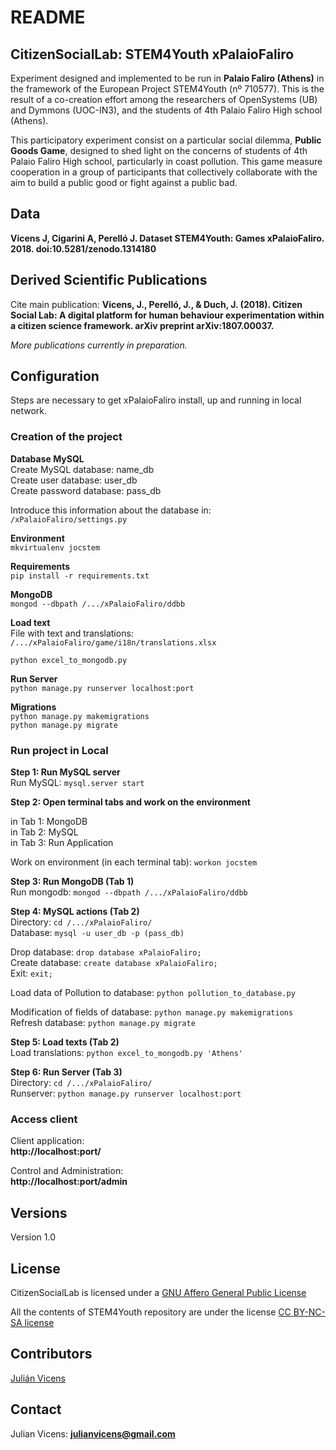 # README #

## CitizenSocialLab: STEM4Youth xPalaioFaliro ##

Experiment designed and implemented to be run in **Palaio Faliro (Athens)** in the framework of the European Project STEM4Youth (nº 710577). This is the result of a co-creation effort among the researchers of OpenSystems (UB) and Dymmons (UOC-IN3), and the students of 4th Palaio Faliro High school (Athens).

This participatory experiment consist on a particular social dilemma, **Public Goods Game**, designed to shed light on the concerns of students of 4th Palaio Faliro High school, particularly in coast pollution. This game measure cooperation in a group of participants that collectively collaborate with the aim to build a public good or fight against a public bad. 

## Data ##
**Vicens J, Cigarini A, Perelló J. Dataset STEM4Youth: Games xPalaioFaliro. 2018. doi:10.5281/zenodo.1314180**  

## Derived Scientific Publications ##
Cite main publication: **Vicens, J., Perelló, J., & Duch, J. (2018). Citizen Social Lab: A digital platform for human behaviour experimentation within a citizen science framework. arXiv preprint arXiv:1807.00037.**

*More publications currently in preparation.*

## Configuration ##
Steps are necessary to get xPalaioFaliro install, up and running in local network.

### Creation of the project ###

__Database MySQL__  
Create MySQL database: name\_db  
Create user database: user\_db  
Create password database: pass\_db

Introduce this information about the database in: `/xPalaioFaliro/settings.py`

__Environment__   
```mkvirtualenv jocstem ```  

__Requirements__  
```pip install -r requirements.txt```

__MongoDB__  
```mongod --dbpath /.../xPalaioFaliro/ddbb```

__Load text__   
File with text and translations:  `/.../xPalaioFaliro/game/i18n/translations.xlsx`  
   
```python excel_to_mongodb.py```

__Run Server__  
```python manage.py runserver localhost:port```

__Migrations__  
```python manage.py makemigrations```  
```python manage.py migrate```  

### Run project in Local ###

__Step 1: Run MySQL server__  
Run MySQL: `mysql.server start`

__Step 2: Open terminal tabs and work on the environment__  

in Tab 1: MongoDB  
in Tab 2: MySQL  
in Tab 3: Run Application  

Work on environment (in each terminal tab): `workon jocstem`

__Step 3: Run MongoDB (Tab 1)__  
Run mongodb: `mongod --dbpath /.../xPalaioFaliro/ddbb`

__Step 4: MySQL actions (Tab 2)__  
Directory: `cd /.../xPalaioFaliro/`   
Database: `mysql -u user_db -p (pass_db)`

Drop database: `drop database xPalaioFaliro;`  
Create database: `create database xPalaioFaliro;`  
Exit: `exit;`

Load data of Pollution to database: `python pollution_to_database.py`

Modification of fields of database: `python manage.py makemigrations`  
Refresh database:
`python manage.py migrate` 

__Step 5: Load texts (Tab 2)__    
Load translations: `python excel_to_mongodb.py 'Athens'`

__Step 6: Run Server (Tab 3)__  
Directory: `cd /.../xPalaioFaliro/ `   
Runserver: `python manage.py runserver localhost:port`


### Access client ###
Client application:  
**http://localhost:port/**  
 
Control and Administration:  
**http://localhost:port/admin**

## Versions ##
Version 1.0

## License ##

CitizenSocialLab is licensed under a [GNU Affero General Public License](https://www.gnu.org/licenses/agpl-3.0.txt)

All the contents of STEM4Youth repository are under the license [CC BY-NC-SA license](https://creativecommons.org/licenses/by-nc-sa/4.0/)

## Contributors ##

[Julián Vicens](https://jvicens.github.io)

## Contact ##

Julian Vicens: **julianvicens@gmail.com**
